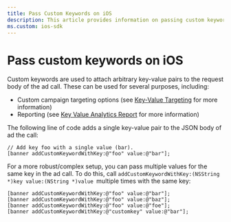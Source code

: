 ```yaml
---
title: Pass Custom Keywords on iOS
description: This article provides information on passing custom keywords on iOS. Custom keywords are used to attach arbitrary key-value pairs to the request body of the ad call.
ms.custom: ios-sdk
---
```


# Pass custom keywords on iOS

Custom keywords are used to attach arbitrary key-value pairs to the request body of the ad call. These can be used for several purposes, including:

- Custom campaign targeting options (see [Key-Value Targeting](../digital-platform-api/custom-key-value-targeting.md) for more
 information)
- Reporting (see [Key Value Analytics Report](../digital-platform-api/key-value-analytics-report.md) for more information)

The following line of code adds a single key-value pair to the JSON body of ad the call:

```
// Add key foo with a single value (bar).
[banner addCustomKeywordWithKey:@"foo" value:@"bar"];
```

For a more robust/complex setup, you can pass multiple values for the same key in the ad call. To do this, call `addCustomKeywordWithKey:(NSString *)key value:(NString *)value `multiple times with the same key:

```
[banner addCustomKeywordWithKey:@"foo" value:@"bar"];
[banner addCustomKeywordWithKey:@"foo" value:@"baz"];
[banner addCustomKeywordWithKey:@"foo" value:@"foe"];
[banner addCustomKeywordWithKey:@"customkey" value:@"bar"];
```
